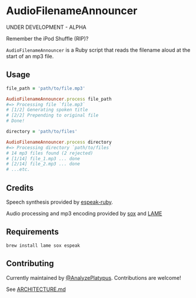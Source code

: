 # AudioFilenameAnnouncer

UNDER DEVELOPMENT - ALPHA

Remember the iPod Shuffle (RIP)?

`AudioFilenameAnnouncer` is a Ruby script that reads the filename aloud at the start of an mp3 file.


## Usage

```ruby
file_path = 'path/to/file.mp3'

AudioFilenameAnnouncer.process file_path
#=> Processing file `file.mp3`
# [1/2] Generating spoken title
# [2/2] Prepending to original file
# Done!
```

```ruby
directory = 'path/to/files'

AudioFilenameAnnouncer.process directory
#=> Processing directory `path/to/files`
# 14 mp3 files found (2 rejected)
# [1/14] file_1.mp3 ... done
# [2/14] file_2.mp3 ... done
# ...etc.
```
## Credits

Speech synthesis provided by [espeak-ruby](https://github.com/dejan/espeak-ruby).

Audio processing and mp3 encoding provided by [sox](http://sox.sourceforge.net) and [LAME](http://lame.sourceforge.net)

## Requirements

`brew install lame sox espeak`

## Contributing

Currently maintained by [@AnalyzePlatypus](https://github.com/AnalyzePlatypus/).
Contributions are welcome!

See [ARCHITECTURE.md](https://github.com/AnalyzePlatypus/AudioFilenameAnnouncer/blob/master/architecture.md)
